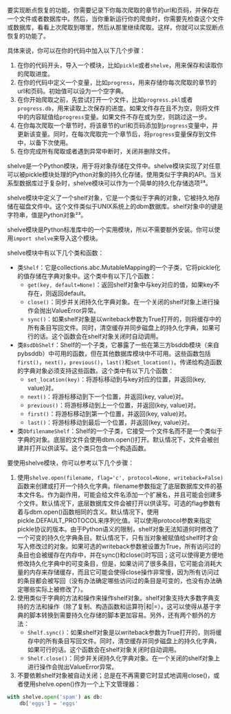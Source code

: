 要实现断点恢复的功能，你需要记录下你每次爬取的章节的url和页码，并保存在一个文件或者数据库中。然后，当你重新运行你的爬虫时，你需要先检查这个文件或数据库，看看上次爬取到哪里，然后从那里继续爬取。这样，你就可以实现断点恢复的功能了。

具体来说，你可以在你的代码中加入以下几个步骤：

1. 在你的代码开头，导入一个模块，比如`pickle`或者`shelve`，用来保存和读取你的爬取进度。
2. 在你的代码中定义一个变量，比如`progress`，用来存储你每次爬取的章节的url和页码。初始值可以设为一个空字典。
3. 在你开始爬取之前，先尝试打开一个文件，比如`progress.pkl`或者`progress.db`，用来读取上次保存的进度。如果文件存在且不为空，则将文件中的内容赋值给`progress`变量。如果文件不存在或为空，则跳过这一步。
4. 在你每次爬取一个章节时，将该章节的url和页码添加到`progress`变量中，并更新该变量。同时，在每次爬取完一个章节后，将`progress`变量保存到文件中，以备下次使用。
5. 在你完成所有爬取或者遇到异常中断时，关闭并删除文件。


  shelve是一个Python模块，用于将对象存储在文件中。shelve模块实现了对任意可以被pickle模块处理的Python对象的持久化存储，使用类似于字典的API。当关系型数据库过于复杂时，shelve模块可以作为一个简单的持久化存储选项²⁴。

shelve模块中定义了一个shelf对象，它是一个类似于字典的对象，它被持久地存储在磁盘文件中。这个文件类似于UNIX系统上的dbm数据库。shelf对象中的键是字符串，值是Python对象²³。

shelve模块是Python标准库中的一个实用模块，所以不需要额外安装。你可以使用`import shelve`来导入这个模块。

shelve模块中有以下几个类和函数：

- 类`Shelf`：它是collections.abc.MutableMapping的一个子类，它将pickle化的值存储在字典对象中。这个类中有以下几个函数：
    - `get(key, default=None)`：返回shelf对象中与key对应的值，如果key不存在，则返回default。
    - `close()`：同步并关闭持久化字典对象。在一个关闭的shelf对象上进行操作会抛出ValueError异常。
    - `sync()`：如果shelf对象是以writeback参数为True打开的，则将缓存中的所有条目写回文件。同时，清空缓存并同步磁盘上的持久化字典，如果可行的话。这个函数会在shelf对象关闭时自动调用。
- 类`BsdDbShelf`：Shelf的一个子类，它暴露了一些在第三方bsddb模块（来自pybsddb）中可用的函数，但在其他数据库模块中不可用。这些函数包括`first()`，`next()`，`previous()`，`last()`和`set_location()`。传递给构造函数的字典对象必须支持这些函数。这个类中有以下几个函数：
    - `set_location(key)`：将游标移动到与key对应的位置，并返回(key, value)对。
    - `next()`：将游标移动到下一个位置，并返回(key, value)对。
    - `previous()`：将游标移动到上一个位置，并返回(key, value)对。
    - `first()`：将游标移动到第一个位置，并返回(key, value)对。
    - `last()`：将游标移动到最后一个位置，并返回(key, value)对。
- 类`DbfilenameShelf`：Shelf的一个子类，它接受一个文件名而不是一个类似于字典的对象。底层的文件会使用dbm.open()打开。默认情况下，文件会被创建并打开以供读写。这个类只包含一个构造函数。

要使用shelve模块，你可以参考以下几个步骤：

1. 使用`shelve.open(filename, flag='c', protocol=None, writeback=False)`函数来创建或打开一个持久化字典。filename参数指定了底层数据库文件的基本文件名。作为副作用，可能会给文件名添加一个扩展名，并且可能会创建多个文件。默认情况下，底层数据库文件会被打开以供读写。可选的flag参数有着与dbm.open()函数相同的含义。默认情况下，使用pickle.DEFAULT_PROTOCOL来序列化值。可以使用protocol参数来指定pickle协议的版本。由于Python语义的限制，shelf对象无法知道何时修改了一个可变的持久化字典条目。默认情况下，只有当对象被赋值给shelf时才会写入修改过的对象。如果可选的writeback参数被设置为True，所有访问过的条目也会被缓存在内存中，并在sync()和close()时写回；这可以使得更方便地修改持久化字典中的可变条目，但是，如果访问了很多条目，它可能会消耗大量的内存来存储缓存，而且它可能会使得close操作非常慢，因为所有访问过的条目都会被写回（没有办法确定哪些访问过的条目是可变的，也没有办法确定哪些实际上被修改了）。
2. 使用类似于字典的方法和操作来操作shelf对象。shelf对象支持大多数字典支持的方法和操作（除了复制、构造函数和运算符|和|=）。这可以使得从基于字典的脚本转换到需要持久化存储的脚本更加容易。另外，还有两个额外的方法：
    - `Shelf.sync()`：如果shelf对象是以writeback参数为True打开的，则将缓存中的所有条目写回文件。同时，清空缓存并同步磁盘上的持久化字典，如果可行的话。这个函数会在shelf对象关闭时自动调用。
    - `Shelf.close()`：同步并关闭持久化字典对象。在一个关闭的shelf对象上进行操作会抛出ValueError异常。
3. 不要依赖shelf对象被自动关闭；总是在不再需要它时显式地调用close()，或者使用shelve.open()作为一个上下文管理器：
```python
with shelve.open('spam') as db:
    db['eggs'] = 'eggs'
```
